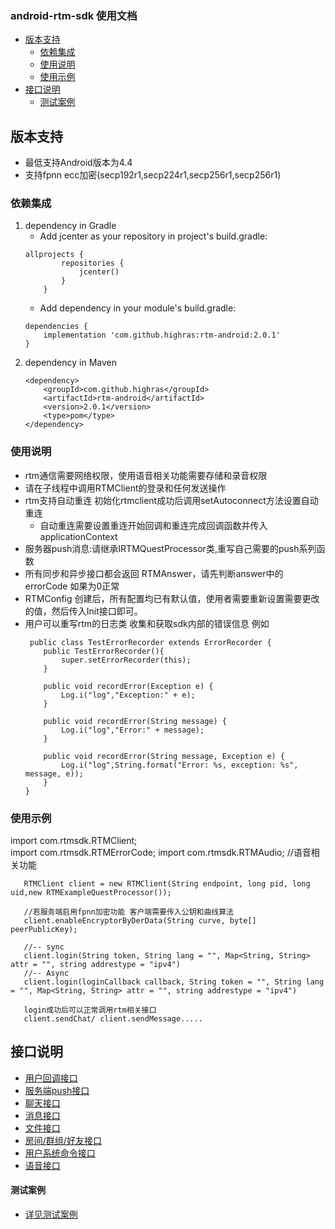 ### android-rtm-sdk 使用文档
- [版本支持](#版本支持)
  - [依赖集成](#依赖集成)
  - [使用说明](#使用说明)
  - [使用示例](#使用示例)
- [接口说明](#接口说明)
    - [测试案例](#测试案例)

## 版本支持
- 最低支持Android版本为4.4
- 支持fpnn ecc加密(secp192r1,secp224r1,secp256r1,secp256r1)

### 依赖集成
1.  dependency in Gradle
    - Add jcenter as your repository in project's build.gradle:
    ~~~
    allprojects {
            repositories {
                jcenter()
            }
        }
    ~~~
    - Add dependency in your module's build.gradle:
    ~~~
    dependencies {
        implementation 'com.github.highras:rtm-android:2.0.1'
    }
    ~~~
2. dependency in Maven
    ~~~
    <dependency>
        <groupId>com.github.highras</groupId>
        <artifactId>rtm-android</artifactId>
        <version>2.0.1</version>
        <type>pom</type>
    </dependency>
    ~~~



### 使用说明
- rtm通信需要网络权限，使用语音相关功能需要存储和录音权限
- 请在子线程中调用RTMClient的登录和任何发送操作
- rtm支持自动重连 初始化rtmclient成功后调用setAutoconnect方法设置自动重连
  - 自动重连需要设置重连开始回调和重连完成回调函数并传入applicationContext
- 服务器push消息:请继承IRTMQuestProcessor类,重写自己需要的push系列函数
- 所有同步和异步接口都会返回 RTMAnswer，请先判断answer中的errorCode 如果为0正常
- RTMConfig 创建后，所有配置均已有默认值，使用者需要重新设置需要更改的值，然后传入Init接口即可。
- 用户可以重写rtm的日志类 收集和获取sdk内部的错误信息 例如
    ~~~
     public class TestErrorRecorder extends ErrorRecorder {
        public TestErrorRecorder(){
            super.setErrorRecorder(this);
        }
    
        public void recordError(Exception e) {
            Log.i("log","Exception:" + e);
        }
    
        public void recordError(String message) {
            Log.i("log","Error:" + message);
        }
    
        public void recordError(String message, Exception e) {
            Log.i("log",String.format("Error: %s, exception: %s", message, e));
        }
    }
    ~~~

### 使用示例
import com.rtmsdk.RTMClient;<br>
import com.rtmsdk.RTMErrorCode;
import com.rtmsdk.RTMAudio; //语音相关功能

 ~~~
    RTMClient client = new RTMClient(String endpoint, long pid, long uid,new RTMExampleQuestProcessor());
    
    //若服务端启用fpnn加密功能 客户端需要传入公钥和曲线算法
    client.enableEncryptorByDerData(String curve, byte[] peerPublicKey);
    
    //-- sync
    client.login(String token, String lang = "", Map<String, String> attr = "", string addrestype = "ipv4")
    //-- Async
    client.login(loginCallback callback, String token = "", String lang = "", Map<String, String> attr = "", string addrestype = "ipv4")
    
    login成功后可以正常调用rtm相关接口
    client.sendChat/ client.sendMessage.....
~~~

##  接口说明
- [用户回调接口](doc/RTMUserInterface.md)
- [服务端push接口](doc/RTMPush.md)
- [聊天接口](doc/RTMChat.md)
- [消息接口](doc/RTMessage.md)
- [文件接口](doc/RTMFile.md)
- [房间/群组/好友接口](doc/RTMRelationship.md)
- [用户系统命令接口](doc/RTMUserSystem.md)
- [语音接口](doc/RTMAudio.md)


#### 测试案例
- [详见测试案例](app/src/main/java/com/rtm)
